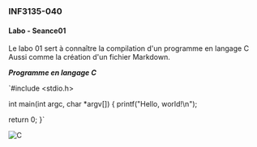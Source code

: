 ### INF3135-040  
#### Labo - Seance01

Le labo 01 sert à connaître la compilation d'un programme en langage C  
Aussi comme la création d'un fichier Markdown.

**_Programme en langage C_**

`#include <stdio.h>

int main(int argc, char *argv[]) {
  printf("Hello, world!\n");
  
  return 0;
}`

![C](https://i.ibb.co/QKr3vSG/Code-Window-icon.png)
  
